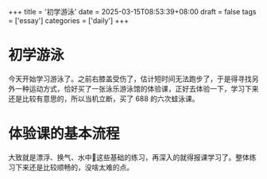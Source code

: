 +++
title = '初学游泳'
date = 2025-03-15T08:53:39+08:00
draft = false
tags = ['essay']
categories = ['daily']
+++

# 初学游泳
今天开始学习游泳了。之前右膝盖受伤了，估计短时间无法跑步了，于是得寻找另外一种运动方式，恰好买了一张泳乐游泳馆的体验课，正好去体验一下，学习下来还是比较有意思的，所以当机立断，买了 688 的六次蛙泳课。
# 体验课的基本流程
大致就是漂浮、换气、水中🧍这些基础的练习，再深入的就得报课学习了。整体练习下来还是比较顺畅的，没啥太难的点。
